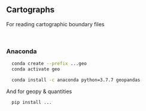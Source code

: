 ## Cartographs

For reading cartographic boundary files

<br>

### Anaconda

```bash
  conda create --prefix ...geo
  conda activate geo

  conda install -c anaconda python=3.7.7 geopandas     
```

And for geopy & quantities

```bash
  pip install ...    
```
